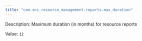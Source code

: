 ```yaml
---
title: "com.snc.resource_management.reports.max_duration"
---
```


Description: Maximum duration (in months) for resource reports

Value: `12`